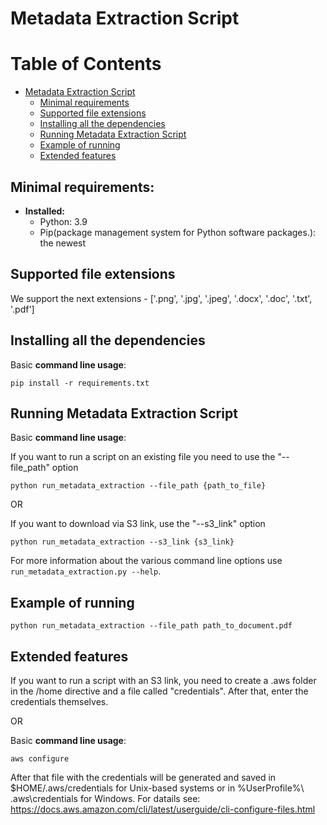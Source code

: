 # Metadata Extraction Script

Table of Contents
=================

* [Metadata Extraction Script](#metadata-extraction-script)
   * [Minimal requirements](#minimal-requirements)
   * [Supported file extensions](#supported-file-extensions)
   * [Installing all the dependencies](#Installing-all-the-dependencies)
   * [Running Metadata Extraction Script](#running-metadata-extraction-script)
   * [Example of running](#example-of-running)
   * [Extended features](#extended-features)


## Minimal requirements:
* **Installed:**
	* Python: 3.9
	* Pip(package management system for Python software packages.): the newest


## Supported file extensions

We support the next extensions - ['.png', '.jpg', '.jpeg', '.docx', '.doc', '.txt', '.pdf']

## Installing all the dependencies

Basic **command line usage**:

	pip install -r requirements.txt

## Running Metadata Extraction Script

Basic **command line usage**:
    
If you want to run a script on an existing file you need to use the "--file_path" option
	
	python run_metadata_extraction --file_path {path_to_file}
	
OR

If you want to download via S3 link, use the "--s3_link" option

	python run_metadata_extraction --s3_link {s3_link}

For more information about the various command line options use `run_metadata_extraction.py --help`.


## Example of running

	python run_metadata_extraction --file_path path_to_document.pdf
	
	
## Extended features

If you want to run a script with an S3 link, you need to create a .aws folder in the /home directive and a file called "credentials". After that, enter the credentials themselves.

OR

Basic **command line usage**:

	aws configure

After that file with the credentials will be generated and saved in $HOME/.aws/credentials for Unix-based systems or in %UserProfile%\ .aws\credentials for Windows.
For datails see:
https://docs.aws.amazon.com/cli/latest/userguide/cli-configure-files.html